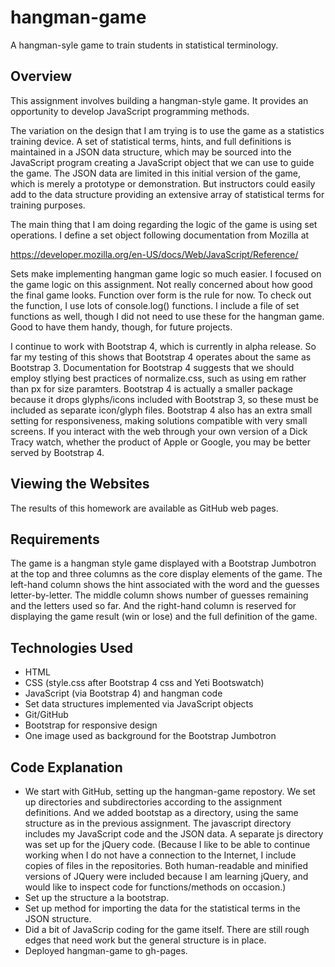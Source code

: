 # hangman-game
A hangman-syle game to train students in statistical terminology.

## Overview
This assignment involves building a hangman-style game. It provides an opportunity to develop JavaScript programming methods.  

The variation on the design that I am trying is to use the game as a statistics training device. A set of statistical terms, hints, and full definitions is maintained in a JSON data structure, which may be sourced into the JavaScript program creating a JavaScript object that we can use to guide the game. The JSON data are limited in this initial version of the game, which is merely a prototype or demonstration. But instructors could easily add to the data structure providing an extensive array of statistical terms for training purposes.

The main thing that I am doing regarding the logic of the game is using set operations. I define a set object following documentation from
Mozilla at

https://developer.mozilla.org/en-US/docs/Web/JavaScript/Reference/

Sets make implementing hangman game logic so much easier. I focused on the game logic on this assignment. Not really concerned about how good the final game looks. Function over form is the rule for now. To check out the function, I use lots of console.log() functions. I include a file of set functions as well, though I did not need to use these for the hangman game. Good to have them handy, though, for future projects.

I continue to work with Bootstrap 4, which is currently in alpha release. So far my testing of this shows that Bootstrap 4 operates about the same as Bootstrap 3. Documentation for Bootstrap 4 suggests that we should employ stlying best practices of normalize.css, such as using em rather than px for size paramters. Bootstrap 4 is actually a smaller package because it drops glyphs/icons included with Bootstrap 3, so these must be included as separate icon/glyph files. Bootstrap 4 also has an extra small setting for responsiveness, making solutions compatible with very small screens. If you interact with the web through your own version of a Dick Tracy watch, whether the product of Apple or Google, you may be better served by Bootstrap 4. 

## Viewing the Websites

The results of this homework are available as GitHub web pages.

## Requirements

The game is a hangman style game displayed with a Bootstrap Jumbotron at the top and three columns as the core display elements of the game. The left-hand column shows the hint associated with the word and the guesses letter-by-letter. The middle column shows number of guesses remaining and the letters used so far. And the right-hand column is reserved for displaying the game result (win or lose) and the full definition of the game.

## Technologies Used

- HTML
- CSS (style.css after Bootstrap 4 css and Yeti Bootswatch)
- JavaScript (via Bootstrap 4) and hangman code
- Set data structures implemented via JavaScript objects
- Git/GitHub
- Bootstrap for responsive design
- One image used as background for the Bootstrap Jumbotron

## Code Explanation
- We start with GitHub, setting up the hangman-game repostory. We set up directories and subdirectories according to the assignment definitions. And we added bootstap as a directory, using the same structure as in the previous assignment. The javascript directory includes my JavaScript code and the JSON data. A separate js directory was set up for the jQuery code. (Because I like to be able to continue working when I do not have a connection to the Internet, I include copies of files in the repositories. Both human-readable and minified versions of JQuery were included because I am learning jQuery, and would like to inspect code for functions/methods on occasion.)
- Set up the structure a la bootstrap.
- Set up method for importing the data for the statistical terms in the JSON structure.
- Did a bit of JavaScrip coding for the game itself. There are still rough edges that need work but the general structure is in place.
- Deployed hangman-game to gh-pages.
